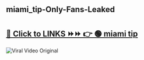 
 ## miami_tip-Only-Fans-Leaked

# <h2><a href="https://clipsfans.com/miami_tip&ref=git">🔗 Click to LINKS ⏩⏩ 👉 🟢 miami tip </a></h2>

<a href="https://clipsfans.com/miami_tip&ref=git" rel="nofollow" data-target="animated-image.originalLink"><img src="https://i.ibb.co.com/xMMVF88/686577567.gif" alt="Viral Video Original" style="max-width: 100%; display: inline-block;" data-target="animated-image.originalImage"></a>
